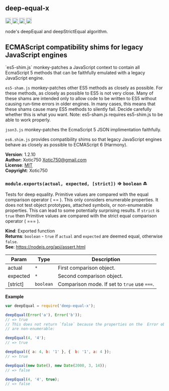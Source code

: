 <a name="module_deep-equal-x"></a>
## deep-equal-x
<a href="https://travis-ci.org/Xotic750/deep-equal-x"
title="Travis status">
<img src="https://travis-ci.org/Xotic750/deep-equal-x.svg?branch=master"
alt="Travis status" height="18">
</a>
<a href="https://david-dm.org/Xotic750/deep-equal-x"
title="Dependency status">
<img src="https://david-dm.org/Xotic750/deep-equal-x.svg"
alt="Dependency status" height="18"/>
</a>
<a href="https://david-dm.org/Xotic750/deep-equal-x#info=devDependencies"
title="devDependency status">
<img src="https://david-dm.org/Xotic750/deep-equal-x/dev-status.svg"
alt="devDependency status" height="18"/>
</a>
<a href="https://badge.fury.io/js/deep-equal-x" title="npm version">
<img src="https://badge.fury.io/js/deep-equal-x.svg"
alt="npm version" height="18">
</a>

node's deepEqual and deepStrictEqual algorithm.

<h2>ECMAScript compatibility shims for legacy JavaScript engines</h2>
`es5-shim.js` monkey-patches a JavaScript context to contain all EcmaScript 5
methods that can be faithfully emulated with a legacy JavaScript engine.

`es5-sham.js` monkey-patches other ES5 methods as closely as possible.
For these methods, as closely as possible to ES5 is not very close.
Many of these shams are intended only to allow code to be written to ES5
without causing run-time errors in older engines. In many cases,
this means that these shams cause many ES5 methods to silently fail.
Decide carefully whether this is what you want. Note: es5-sham.js requires
es5-shim.js to be able to work properly.

`json3.js` monkey-patches the EcmaScript 5 JSON implimentation faithfully.

`es6.shim.js` provides compatibility shims so that legacy JavaScript engines
behave as closely as possible to ECMAScript 6 (Harmony).

**Version**: 1.2.10  
**Author:** Xotic750 <Xotic750@gmail.com>  
**License**: [MIT](&lt;https://opensource.org/licenses/MIT&gt;)  
**Copyright**: Xotic750  
<a name="exp_module_deep-equal-x--module.exports"></a>
### `module.exports(actual, expected, [strict])` ⇒ <code>boolean</code> ⏏
Tests for deep equality. Primitive values are compared with the equal
comparison operator ( == ). This only considers enumerable properties.
It does not test object prototypes, attached symbols, or non-enumerable
properties. This can lead to some potentially surprising results. If
`strict` is `true` then Primitive values are compared with the strict
equal comparison operator ( === ).

**Kind**: Exported function  
**Returns**: <code>boolean</code> - `true` if `actual` and `expected` are deemed equal,
 otherwise `false`.  
**See**: https://nodejs.org/api/assert.html  

| Param | Type | Description |
| --- | --- | --- |
| actual | <code>\*</code> | First comparison object. |
| expected | <code>\*</code> | Second comparison object. |
| [strict] | <code>boolean</code> | Comparison mode. If set to `true` use `===`. |

**Example**  
```js
var deepEqual = require('deep-equal-x');

deepEqual(Error('a'), Error('b'));
// => true
// This does not return `false` because the properties on the  Error object
// are non-enumerable:

deepEqual(4, '4');
// => true

deepEqual({ a: 4, b: '1' }, {  b: '1', a: 4 });
// => true

deepEqual(new Date(), new Date(2000, 3, 14));
// => false

deepEqual(4, '4', true);
// => false
```
